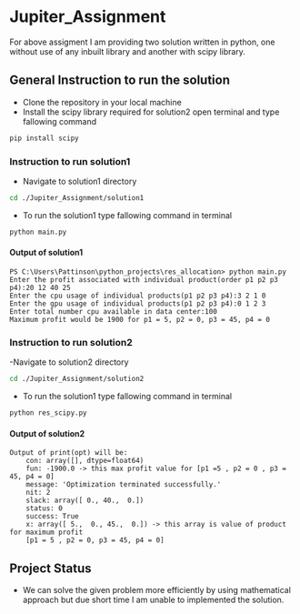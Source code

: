 # Jupiter_Assignment
For above assigment I am providing two solution written in python, one without use of any inbuilt library and another with scipy library.


## General Instruction to run the solution
- Clone the repository in your local machine
- Install the scipy library required for solution2 open terminal and type fallowing command
```bash
pip install scipy
```


### Instruction to run solution1
- Navigate to solution1 directory
```bash
cd ./Jupiter_Assignment/solution1
```
- To run the solution1 type fallowing command in terminal
```bash
python main.py
```
#### Output of solution1 
```
PS C:\Users\Pattinson\python_projects\res_allocation> python main.py
Enter the profit associated with individual product(order p1 p2 p3 p4):20 12 40 25
Enter the cpu usage of individual products(p1 p2 p3 p4):3 2 1 0
Enter the gpu usage of individual products(p1 p2 p3 p4):0 1 2 3
Enter total number cpu available in data center:100
Maximum profit would be 1900 for p1 = 5, p2 = 0, p3 = 45, p4 = 0

```
### Instruction to run solution2
-Navigate to solution2 directory
```bash
cd ./Jupiter_Assignment/solution2
```
- To run the solution1 type fallowing command in terminal
```bash
python res_scipy.py
```
#### Output of solution2
```
Output of print(opt) will be:
    con: array([], dtype=float64)
    fun: -1900.0 -> this max profit value for [p1 =5 , p2 = 0 , p3 = 45, p4 = 0]
    message: 'Optimization terminated successfully.'
    nit: 2
    slack: array([ 0., 40.,  0.])
    status: 0
    success: True
    x: array([ 5.,  0., 45.,  0.]) -> this array is value of product for maximum profit
    [p1 = 5 , p2 = 0, p3 = 45, p4 = 0]

```

## Project Status
- We can solve the given problem more efficiently by using mathematical approach but due short time I am unable to implemented the solution.
